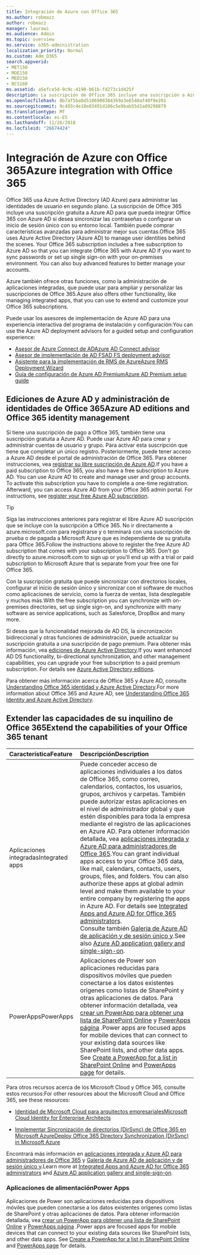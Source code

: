 ```yaml
---
title: Integración de Azure con Office 365
ms.author: robmazz
author: robmazz
manager: laurawi
ms.audience: Admin
ms.topic: overview
ms.service: o365-administration
localization_priority: Normal
ms.custom: Adm_O365
search.appverid:
- MET150
- MOE150
- MED150
- BCS160
ms.assetid: a5efce5d-9c9c-4190-b61b-fd273c1d425f
description: La suscripción de Office 365 incluye una suscripción a Azure AD. Integrar Office 365 con Azure AD si desea que la sincronización de contraseñas o el inicio de sesión único con su entorno local.
ms.openlocfilehash: 8b7af5ba8d5106900384369a3e6548af40f9e201
ms.sourcegitcommit: 9c493c4e18e83491d106c5e9bab55d1a89298879
ms.translationtype: MT
ms.contentlocale: es-ES
ms.lasthandoff: 11/26/2018
ms.locfileid: "26674424"
---
```

# <a name="azure-integration-with-office-365"></a><span data-ttu-id="6b741-104">Integración de Azure con Office 365</span><span class="sxs-lookup"><span data-stu-id="6b741-104">Azure integration with Office 365</span></span>

<span data-ttu-id="6b741-p102">Office 365 usa Azure Active Directory (AD Azure) para administrar las identidades de usuario en segundo plano. La suscripción de Office 365 incluye una suscripción gratuita a Azure AD para que pueda integrar Office 365 con Azure AD si desea sincronizar las contraseñas o configurar un inicio de sesión único con su entorno local. También puede comprar características avanzadas para administrar mejor sus cuentas.</span><span class="sxs-lookup"><span data-stu-id="6b741-p102">Office 365 uses Azure Active Directory (Azure AD) to manage user identities behind the scenes. Your Office 365 subscription includes a free subscription to Azure AD so that you can integrate Office 365 with Azure AD if you want to sync passwords or set up single sign-on with your on-premises environment. You can also buy advanced features to better manage your accounts.</span></span>
  
<span data-ttu-id="6b741-108">Azure también ofrece otras funciones, como la administración de aplicaciones integradas, que puede usar para ampliar y personalizar las suscripciones de Office 365.</span><span class="sxs-lookup"><span data-stu-id="6b741-108">Azure also offers other functionality, like managing integrated apps, that you can use to extend and customize your Office 365 subscriptions.</span></span>
  
<span data-ttu-id="6b741-109">Puede usar los asesores de implementación de Azure AD para una experiencia interactiva del programa de instalación y configuración:</span><span class="sxs-lookup"><span data-stu-id="6b741-109">You can use the Azure AD deployment advisors for a guided setup and configuration experience:</span></span>
 - [<span data-ttu-id="6b741-110">Asesor de Azure Connect de AD</span><span class="sxs-lookup"><span data-stu-id="6b741-110">Azure AD Connect advisor</span></span>](https://aka.ms/aadconnectpwsync)
 - [<span data-ttu-id="6b741-111">Asesor de implementación de AD FS</span><span class="sxs-lookup"><span data-stu-id="6b741-111">AD FS deployment advisor</span></span>](https://aka.ms/adfsguidance)
 - [<span data-ttu-id="6b741-112">Asistente para la implementación de RMS de Azure</span><span class="sxs-lookup"><span data-stu-id="6b741-112">Azure RMS Deployment Wizard</span></span>](https://aka.ms/azuremsguidance)
 - [<span data-ttu-id="6b741-113">Guía de configuración de Azure AD Premium</span><span class="sxs-lookup"><span data-stu-id="6b741-113">Azure AD Premium setup guide</span></span>](https://aka.ms/aadpguidance)
  
## <a name="azure-ad-editions-and-office-365-identity-management"></a><span data-ttu-id="6b741-114">Ediciones de Azure AD y administración de identidades de Office 365</span><span class="sxs-lookup"><span data-stu-id="6b741-114">Azure AD editions and Office 365 identity management</span></span>

<span data-ttu-id="6b741-p103">Si tiene una suscripción de pago a Office 365, también tiene una suscripción gratuita a Azure AD. Puede usar Azure AD para crear y administrar cuentas de usuario y grupo. Para activar esta suscripción que tiene que completar un único registro. Posteriormente, puede tener acceso a Azure AD desde el portal de administración de Office 365. Para obtener instrucciones, vea [registrar su libre suscripción de Azure AD](https://go.microsoft.com/fwlink/p/?LinkId=617127).</span><span class="sxs-lookup"><span data-stu-id="6b741-p103">If you have a paid subscription to Office 365, you also have a free subscription to Azure AD. You can use Azure AD to create and manage user and group accounts. To activate this subscription you have to complete a one-time registration. Afterward, you can access Azure AD from your Office 365 admin portal. For instructions, see [register your free Azure AD subscription](https://go.microsoft.com/fwlink/p/?LinkId=617127).</span></span> 
  
> [!TIP]
> <span data-ttu-id="6b741-p104">Siga las instrucciones anteriores para registrar el libre Azure AD suscripción que se incluye con la suscripción a Office 365. No ir directamente a azure.microsoft.com para registrarse y o terminará con una suscripción de prueba o de pagada a Microsoft Azure que es independiente de su gratuita para Office 365.</span><span class="sxs-lookup"><span data-stu-id="6b741-p104">Follow the instructions above to register the free Azure AD subscription that comes with your subscription to Office 365. Don't go directly to azure.microsoft.com to sign up or you'll end up with a trial or paid subscription to Microsoft Azure that is separate from your free one for Office 365.</span></span> 
  
<span data-ttu-id="6b741-122">Con la suscripción gratuita que puede sincronizar con directorios locales, configurar el inicio de sesión único y sincronizar con el software de muchos como aplicaciones de servicio, como la fuerza de ventas, lista desplegable y muchos más.</span><span class="sxs-lookup"><span data-stu-id="6b741-122">With the free subscription you can synchronize with on-premises directories, set up single sign-on, and synchronize with many software as service applications, such as Salesforce, DropBox and many more.</span></span>
  
<span data-ttu-id="6b741-p105">Si desea que la funcionalidad mejorada de AD DS, la sincronización bidireccional y otras funciones de administración, puede actualizar su suscripción gratuita a una suscripción de pago premium. Para obtener más información, vea [ediciones de Azure Active Directory](https://docs.microsoft.com/azure/active-directory/fundamentals/active-directory-whatis).</span><span class="sxs-lookup"><span data-stu-id="6b741-p105">If you want enhanced AD DS functionality, bi-directional synchronization, and other management capabilities, you can upgrade your free subscription to a paid premium subscription. For details see [Azure Active Directory editions](https://docs.microsoft.com/azure/active-directory/fundamentals/active-directory-whatis).</span></span>
  
<span data-ttu-id="6b741-125">Para obtener más información acerca de Office 365 y Azure AD, consulte [Understanding Office 365 identidad y Azure Active Directory](https://support.office.com/article/06a189e7-5ec6-4af2-94bf-a22ea225a7a9).</span><span class="sxs-lookup"><span data-stu-id="6b741-125">For more information about Office 365 and Azure AD, see [Understanding Office 365 Identity and Azure Active Directory](https://support.office.com/article/06a189e7-5ec6-4af2-94bf-a22ea225a7a9).</span></span>
  
## <a name="extend-the-capabilities-of-your-office-365-tenant"></a><span data-ttu-id="6b741-126">Extender las capacidades de su inquilino de Office 365</span><span class="sxs-lookup"><span data-stu-id="6b741-126">Extend the capabilities of your Office 365 tenant</span></span>

|<span data-ttu-id="6b741-127">**Característica**</span><span class="sxs-lookup"><span data-stu-id="6b741-127">**Feature**</span></span>|<span data-ttu-id="6b741-128">**Descripción**</span><span class="sxs-lookup"><span data-stu-id="6b741-128">**Description**</span></span>|
|:-----|:-----|
|<span data-ttu-id="6b741-129">Aplicaciones integradas</span><span class="sxs-lookup"><span data-stu-id="6b741-129">Integrated apps</span></span>  <br/> |<span data-ttu-id="6b741-p106">Puede conceder acceso de aplicaciones individuales a los datos de Office 365, como correo, calendarios, contactos, los usuarios, grupos, archivos y carpetas. También puede autorizar estas aplicaciones en el nivel de administrador global y que estén disponibles para toda la empresa mediante el registro de las aplicaciones en Azure AD. Para obtener información detallada, vea [aplicaciones integrada y Azure AD para administradores de Office 365](https://support.office.com/article/cb2250e3-451e-416f-bf4e-363549652c2a).</span><span class="sxs-lookup"><span data-stu-id="6b741-p106">You can grant individual apps access to your Office 365 data, like mail, calendars, contacts, users, groups, files, and folders. You can also authorize these apps at global admin level and make them available to your entire company by registering the apps in Azure AD. For details see [Integrated Apps and Azure AD for Office 365 administrators](https://support.office.com/article/cb2250e3-451e-416f-bf4e-363549652c2a).  </span></span><br/> <span data-ttu-id="6b741-133">Consulte también [Galería de Azure AD de aplicación y de sesión único y](https://go.microsoft.com/fwlink/p/?LinkId=698604).</span><span class="sxs-lookup"><span data-stu-id="6b741-133">See also [Azure AD application gallery and single-sign-on](https://go.microsoft.com/fwlink/p/?LinkId=698604).</span></span>  <br/> |
|<span data-ttu-id="6b741-134">PowerApps</span><span class="sxs-lookup"><span data-stu-id="6b741-134">PowerApps</span></span>  <br/> | <span data-ttu-id="6b741-p107">Aplicaciones de Power son aplicaciones reducidas para dispositivos móviles que pueden conectarse a los datos existentes orígenes como listas de SharePoint y otras aplicaciones de datos. Para obtener información detallada, vea [crear un PowerApp para obtener una lista de SharePoint Online](https://support.office.com/article/9338b2d2-67ac-4b81-8e67-97da27e5e9ab) y [PowerApps página](https://powerapps.microsoft.com/) .</span><span class="sxs-lookup"><span data-stu-id="6b741-p107">Power apps are focused apps for mobile devices that can connect to your existing data sources like SharePoint lists, and other data apps. See [Create a PowerApp for a list in SharePoint Online](https://support.office.com/article/9338b2d2-67ac-4b81-8e67-97da27e5e9ab) and [PowerApps page](https://powerapps.microsoft.com/) for details.  </span></span><br/> |
   
<span data-ttu-id="6b741-137">Para otros recursos acerca de los Microsoft Cloud y Office 365, consulte estos recursos:</span><span class="sxs-lookup"><span data-stu-id="6b741-137">For other resources about the Microsoft Cloud and Office 365, see these resources:</span></span>
  
- [<span data-ttu-id="6b741-138">Identidad de Microsoft Cloud para arquitectos empresariales</span><span class="sxs-lookup"><span data-stu-id="6b741-138">Microsoft Cloud Identity for Enterprise Architects</span></span>](https://go.microsoft.com/fwlink/p/?LinkId=524586)
    
- [<span data-ttu-id="6b741-139">Implementar Sincronización de directorios (DirSync) de Office 365 en Microsoft Azure</span><span class="sxs-lookup"><span data-stu-id="6b741-139">Deploy Office 365 Directory Synchronization (DirSync) in Microsoft Azure</span></span>](https://go.microsoft.com/fwlink/p/?LinkId=517887)
    

<span data-ttu-id="6b741-140">Encontrará más información en [aplicaciones integrada y Azure AD para administradores de Office 365](integrated-apps-and-azure-ads.md) y [Galería de Azure AD de aplicación y de sesión único y](https://docs.microsoft.com/azure/active-directory/manage-apps/what-is-single-sign-on).</span><span class="sxs-lookup"><span data-stu-id="6b741-140">Learn more at [Integrated Apps and Azure AD for Office 365 administrators](integrated-apps-and-azure-ads.md) and [Azure AD application gallery and single-sign-on](https://docs.microsoft.com/azure/active-directory/manage-apps/what-is-single-sign-on).</span></span>

### <a name="power-apps"></a><span data-ttu-id="6b741-141">Aplicaciones de alimentación</span><span class="sxs-lookup"><span data-stu-id="6b741-141">Power Apps</span></span>
<span data-ttu-id="6b741-p108">Aplicaciones de Power son aplicaciones reducidas para dispositivos móviles que pueden conectarse a los datos existentes orígenes como listas de SharePoint y otras aplicaciones de datos. Para obtener información detallada, vea [crear un PowerApp para obtener una lista de SharePoint Online](https://support.office.com/article/9338b2d2-67ac-4b81-8e67-97da27e5e9ab) y [PowerApps página](https://powerapps.microsoft.com/) .</span><span class="sxs-lookup"><span data-stu-id="6b741-p108">Power apps are focused apps for mobile devices that can connect to your existing data sources like SharePoint lists, and other data apps. See [Create a PowerApp for a list in SharePoint Online](https://support.office.com/article/9338b2d2-67ac-4b81-8e67-97da27e5e9ab) and [PowerApps page](https://powerapps.microsoft.com/) for details.</span></span>